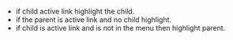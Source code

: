 * if child active link highlight the child.
* if the parent is active link and no child highlight.
* if child is active link and is not in the menu then highlight parent.